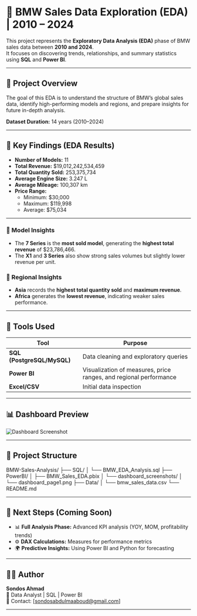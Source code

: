 # 🚗 BMW Sales Data Exploration (EDA) | 2010 – 2024

This project represents the **Exploratory Data Analysis (EDA)** phase of BMW sales data between **2010 and 2024**.  
It focuses on discovering trends, relationships, and summary statistics using **SQL** and **Power BI**.

---

## 📂 Project Overview
The goal of this EDA is to understand the structure of BMW’s global sales data, identify high-performing models and regions, and prepare insights for future in-depth analysis.

**Dataset Duration:** 14 years (2010–2024)

---

## 🧮 Key Findings (EDA Results)

- **Number of Models:** 11  
- **Total Revenue:** \$19,012,242,534,459  
- **Total Quantity Sold:** 253,375,734  
- **Average Engine Size:** 3.247 L  
- **Average Mileage:** 100,307 km  
- **Price Range:**  
  - Minimum: \$30,000  
  - Maximum: \$119,998  
  - Average: \$75,034  

---

### 🔹 Model Insights
- The **7 Series** is the **most sold model**, generating the **highest total revenue** of \$23,786,466.  
- The **X1** and **3 Series** also show strong sales volumes but slightly lower revenue per unit.

### 🔹 Regional Insights
- **Asia** records the **highest total quantity sold** and **maximum revenue**.  
- **Africa** generates the **lowest revenue**, indicating weaker sales performance.

---

## 🧰 Tools Used
| Tool | Purpose |
|------|----------|
| **SQL (PostgreSQL/MySQL)** | Data cleaning and exploratory queries |
| **Power BI** | Visualization of measures, price ranges, and regional performance |
| **Excel/CSV** | Initial data inspection |

---

## 📊 Dashboard Preview
![Dashboard Screenshot]([/powerBI/dashboard_screenshot.jpg])

---

## 📁 Project Structure
BMW-Sales-Analysis/
├── SQL/
│ └── BMW_EDA_Analysis.sql
├── PowerBI/
│ ├── BMW_Sales_EDA.pbix
│ └── dashboard_screenshots/
│ └── dashboard_page1.png
├── Data/
│ └── bmw_sales_data.csv
└── README.md

---

## 🧩 Next Steps (Coming Soon)
- 📊 **Full Analysis Phase:** Advanced KPI analysis (YOY, MOM, profitability trends)
- ⚙️ **DAX Calculations:** Measures for performance metrics
- 🌍 **Predictive Insights:** Using Power BI and Python for forecasting

---

## 👩‍💻 Author
**Sondos Ahmad**  
💼 Data Analyst | SQL | Power BI  
📧 Contact: [sondosabdulmaaboud@gmail.com]

---

